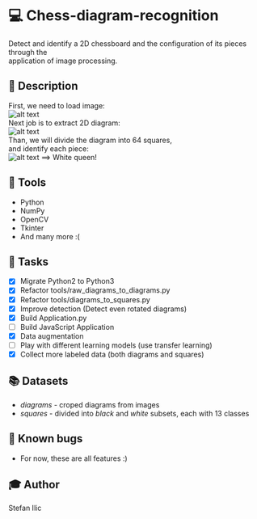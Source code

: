 # :computer: Chess-diagram-recognition  

Detect and identify a 2D chessboard and the configuration of its pieces through the  
application of image processing.  

## :page_facing_up: Description
First, we need to load image:  
![alt text](https://github.com/mr11261/Chess-diagram-recognition/blob/master/description/raw_image.jpg)  
Next job is to extract 2D diagram:  
![alt text](https://github.com/mr11261/Chess-diagram-recognition/blob/master/description/chess_diagram.jpg)  
Than, we will divide the diagram into 64 squares,  
and identify each piece:  
![alt text](https://github.com/mr11261/Chess-diagram-recognition/blob/master/description/chess_piece.jpg) ==> White queen!  

## :wrench: Tools
- Python
- NumPy
- OpenCV
- Tkinter
- And many more :(

## :pushpin: Tasks
- [X] Migrate Python2 to Python3
- [X] Refactor tools/raw_diagrams_to_diagrams.py
- [X] Refactor tools/diagrams_to_squares.py
- [X] Improve detection (Detect even rotated diagrams)
- [X] Build Application.py
- [ ] Build JavaScript Application
- [X] Data augmentation
- [ ] Play with different learning models (use transfer learning)
- [X] Collect more labeled data (both diagrams and squares)

## :books: Datasets
- *diagrams* - croped diagrams from images  
- *squares* - divided into *black* and *white* subsets, each with 13 classes

## :bug: Known bugs
- For now, these are all features :)

## :mortar_board: Author  
Stefan Ilic  
